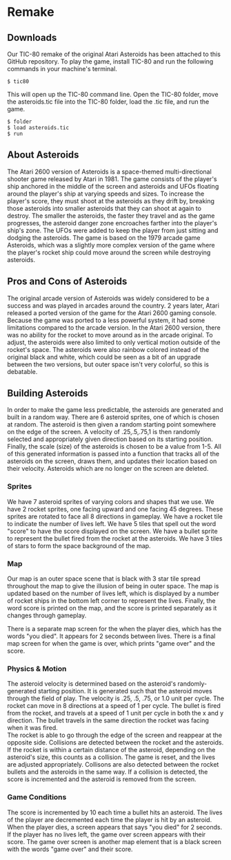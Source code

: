 # Remake
## Downloads
Our TIC-80 remake of the original Atari Asteroids has been attached to this GitHub repository. To play the game, install TIC-80 and run the following commands in your machine's terminal.
```
$ tic80
```
This will open up the TIC-80 command line. Open the TIC-80 folder, move the asteroids.tic file into the TIC-80 folder, load the .tic file, and run the game.
```
$ folder
$ load asteroids.tic
$ run
```
## About Asteroids
The Atari 2600 version of Asteroids is a space-themed multi-directional shooter game released by Atari in 1981. The game consists of the player's ship anchored in the middle of the screen and asteroids and UFOs floating around the player's ship at varying speeds and sizes. To increase the player's score, they must shoot at the asteroids as they drift by, breaking those asteroids into smaller asteroids that they can shoot at again to destroy. The smaller the asteroids, the faster they travel and as the game progresses, the asteroid danger zone encroaches farther into the player's ship's zone. The UFOs were added to keep the player from just sitting and dodging the asteroids. The game is based on the 1979 arcade game Asteroids, which was a slightly more complex version of the game where the player's rocket ship could move around the screen while destroying asteroids.

## Pros and Cons of Asteroids
The original arcade version of Asteroids was widely considered to be a success and was played in arcades around the country. 2 years later, Atari released a ported version of the game for the Atari 2600 gaming console. Because the game was ported to a less powerful system, it had some limitations compared to the arcade version.  In the Atari 2600 version, there was no ability for the rocket to move around as in the arcade original. To adjust, the asteroids were also limited to only vertical motion outside of the rocket's space. The asteroids were also rainbow colored instead of the original black and white, which could be seen as a bit of an upgrade between the two versions, but outer space isn't very colorful, so this is debatable.


## Building Asteroids
In order to make the game less predictable, the asteroids are generated and built in a random way.  There are 6 asteroid sprites, one of which is chosen at random. The asteroid is then given a random starting point somewhere on the edge of the screen. A velocity of .25,.5,.75,1 is then randomly selected and appropriately given direction based on its starting position.  Finally, the scale (size) of the asteroids is chosen to be a value from 1-5.  All of this generated information is passed into a function that tracks all of the asteroids on the screen, draws them, and updates their location based on their velocity. Asteroids which are no longer on the screen are deleted.

### Sprites
We have 7 asteroid sprites of varying colors and shapes that we use.
We have 2 rocket sprites, one facing upward and one facing 45 degrees. These sprites are rotated to face all 8 directions in gameplay.
We have a rocket tile to indicate the number of lives left.
We have 5 tiles that spell out the word "score" to have the score displayed on the screen.
We have a bullet sprite to represent the bullet fired from the rocket at the asteroids.
We have 3 tiles of stars to form the space background of the map.

### Map
Our map is an outer space scene that is black with 3 star tile spread throughout the map to give the illusion of being in outer space.  The map is updated based on the number of lives left, which is displayed by a number of rocket ships in the bottom left corner to represent the lives. Finally, the word score is printed on the map, and the score is printed separately as it changes through gameplay.

There is a separate map screen for the when the player dies, which has the words "you died". It appears for 2 seconds between lives.
There is a final map screen for when the game is over, which prints "game over" and the score. 

### Physics & Motion
The asteroid velocity is determined based on the asteroid's randomly-generated starting position. It is generated such that the asteroid moves through the field of play. The velocity is .25, .5, .75, or 1.0 unit per cycle.
The rocket can move in 8 directions at a speed of 1 per cycle.
The bullet is fired from the rocket, and travels at a speed of 1 unit per cycle in both the x and y direction. The bullet travels in the same direction the rocket was facing when it was fired.  
The rocket is able to go through the edge of the screen and reappear at the opposite side. 
Collisions are detected between the rocket and the asteroids. If the rocket is within a certain distance of the asteroid, depending on the asteroid's size, this counts as a collision. The game is reset, and the lives are adjusted appropriately.
Collisons are also detected between the rocket bullets and the asteroids in the same way. If a collision is detected, the score is incremented and the asteroid is removed from the screen.

### Game Conditions
The score is incremented by 10 each time a bullet hits an asteroid. 
The lives of the player are decremented each time the player is hit by an asteroid.
When the player dies, a screen appears that says "you died" for 2 seconds.
If the player has no lives left, the game over screen appears with their score. The game over screen is another map element that is a black screen with the words "game over" and their score.
